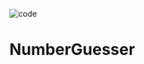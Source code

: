 ![code](https://user-images.githubusercontent.com/49767154/225755905-cd8077e2-8a4b-4d96-8a99-2e3af7971e5d.png)
# NumberGuesser
